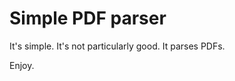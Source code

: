 Simple PDF parser
=================

It's simple. It's not particularly good. It parses PDFs.

Enjoy.
